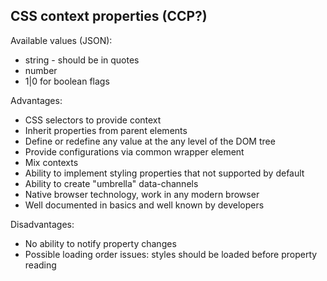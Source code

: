 ## CSS context properties (CCP?)

Available values (JSON):
* string - should be in quotes
* number
* 1|0 for boolean flags

Advantages:
* CSS selectors to provide context
* Inherit properties from parent elements
* Define or redefine any value at the any level of the DOM tree
* Provide configurations via common wrapper element
* Mix contexts
* Ability to implement styling properties that not supported by default
* Ability to create "umbrella" data-channels
* Native browser technology, work in any modern browser
* Well documented in basics and well known by developers 

Disadvantages:
* No ability to notify property changes
* Possible loading order issues: styles should be loaded before property reading